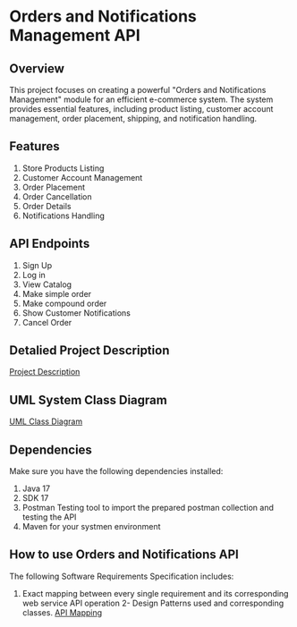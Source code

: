 # Orders and Notifications Management API
## Overview 
This project focuses on creating a powerful "Orders and Notifications Management" module for an efficient e-commerce system. The system provides essential features, including product listing, customer account management, order placement, shipping, and notification handling.

## Features
1. Store Products Listing
2. Customer Account Management
3. Order Placement
4. Order Cancellation
5. Order Details
6. Notifications Handling

## API Endpoints
1. Sign Up
2. Log in
3. View Catalog
4. Make simple order
5. Make compound order
6. Show Customer Notifications
7. Cancel Order

## Detalied Project Description
[Project Description](https://github.com/AbdEl-Rahman-Fawzy/Ordering_and_Notify/blob/master/Project%20Requirements%20Description.pdf)

## UML System Class Diagram
[UML Class Diagram](https://drive.google.com/file/d/1DwuD5kcEj_TGxaB5WJxneq7RnPDI9vMC/view?usp=sharing)

## Dependencies
Make sure you have the following dependencies installed:
1. Java 17
2. SDK 17
3. Postman Testing tool to import the prepared postman collection and testing the API
4. Maven for your systmen environment

## How to use Orders and Notifications API
The following Software Requirements Specification includes:
1. Exact mapping between every single requirement and its corresponding web service API operation
2- Design Patterns used and corresponding classes.
[API Mapping](https://github.com/AbdEl-Rahman-Fawzy/Ordering_and_Notify/blob/master/SDS.pdf)


